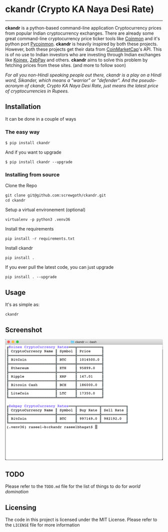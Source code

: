 # ckandr (Crypto KA Naya Desi Rate)
************************************
**ckandr** is a python-based command-line application Cryptocurrency prices from popular Indian cryptocurrency exchanges.
There are already some great command-line cryptocurrency price ticker tools like [Coinmon](https://github.com/bichenkk/coinmon) and it's python port [Pycoinmon](https://github.com/RDCH106/pycoinmon). **ckandr** is heavily inspired by both these projects.
However, both these projects get their data from [CoinMarketCap](http://coinmarketcap.com)'s API. This is of no use to Indian investors who are investing through Indian exchanges like [Koinex](http://koinex.in), [ZebPay](http://zebpay.com) and others.
**ckandr** aims to solve this problem by fetching prices from these sites. (and more to follow soon)

_For all you non-Hindi speaking people out there, ckandr is a play on a Hindi word, Sikander, which means a "warrior" or "defender". And the pseudo-acronym of ckandr, Crypto KA Naya Desi Rate, just means the latest price of cryptocurrencies in Rupees._


## Installation
It can be done in a couple of ways

### The easy way
```
$ pip install ckandr
```
And if you want to upgrade
```
$ pip install ckandr --upgrade
```

### Installing from source
Clone the Repo
```
git clone git@github.com:screwgoth/ckandr.git
cd ckandr
```

Setup a virtual environement (optional)
```
virtualenv -p python3 .venv36
```

Install the requirements
```
pip install -r requirements.txt
```

Install ckandr
```
pip install .
```

If you ever pull the latest code, you can just upgrade
```
pip install . --upgrade
```

## Usage
It's as simple as:
```
ckandr
```

## Screenshot
![ckandr_screenshot](https://raw.githubusercontent.com/screwgoth/ckandr/master/ckandr_screenshot.png)

## TODO
Please refer to the `TODO.md` file for the list of things to do for _world domination_

## Licensing
The code in this project is licensed under the MIT License.
Please refer to the `LICENSE` file for more information

